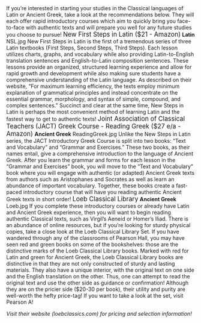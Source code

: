 <h>
If you’re interested in starting your studies in the Classical languages of Latin or Ancient Greek, take a look at the recommendations below. They will each offer rapid introductory courses which aim to quickly bring you face-to-face with authentic texts and will prepare you well for any future studies you choose to pursue!
</h>

<c>
<big>New First Steps in Latin ($21 - Amazon)</big>
<b>Latin</b>
</c>
<Image float:left>NSL.jpg</Image>
New First Steps in Latin is the first of a tremendous series of three Latin textbooks (First Steps, Second Steps, Third Steps). Each lesson utilizes charts, graphs, and vocabulary while also providing Latin-to-English translation sentences and English-to-Latin composition sentences. These lessons provide an organized, structured learning experience and allow for rapid growth and development while also making sure students have a comprehensive understanding of the Latin language. As described on their website, “For maximum learning efficiency, the texts employ minimum explanation of grammatical principles and instead concentrate on the essential grammar, morphology, and syntax of simple, compound, and complex sentences.” Succinct and clear at the same time, New Steps in Latin is perhaps the most convenient method of learning Latin and the fastest way to get to authentic texts!

<c>
<big>
Joint Association of Classical Teachers
(JACT) Greek Course - Reading Greek ($27 e/a - Amazon)
</big>
<b>Ancient Greek</b>
</c>
<Image float:right>ReadingGreek.jpg</Image>
Unlike the New Steps in Latin series, the JACT Introductory Greek Course is split into two books: “Text and Vocabulary” and “Grammar and Exercises.” These two books, as their names entail, give a comprehensive introduction to the language of Ancient Greek. After you learn the grammar and forms for each lesson in the “Grammar and Exercises” book, you will move to the “Text and Vocabulary” book where you will engage with authentic (or adapted) Ancient Greek texts from authors such as Aristophanes and Socrates as well as learn an abundance of important vocabulary. Together, these books create a fast-paced introductory course that will have you reading authentic Ancient Greek texts in short order!

<c>
<big>Loeb Classical Library</big>
<b>Ancient Greek</b>
</c>
<Image float:left>Loeb.jpg</Image>
If you complete these introductory courses or already have Latin and Ancient Greek experience, then you will want to begin reading authentic Classical texts, such as Virgil’s Aeneid or Homer’s Iliad. There is an abundance of online resources, but if you’re looking for sturdy physical copies, take a close look at the Loeb Classical Library Set. If you have wandered through any of the classrooms of Pearson Hall, you may have seen red and green books on some of the bookshelves: those are the distinctive marks of the Loeb Classical Library books. Marked with red for Latin and green for Ancient Greek, the Loeb Classical Library books are distinctive in that they are not only constructed of sturdy and lasting materials. They also have a unique interior, with the original text on one side and the English translation on the other. Thus, one can attempt to read the original text and use the other side as guidance or confirmation! Although they are on the pricier side ($20-30 per book), their utility and purity are well-worth the hefty price-tag! If you want to take a look at the set, visit Pearson A!

<em>Visit their website (loebclassics.com) for pricing and selection information!</em>
